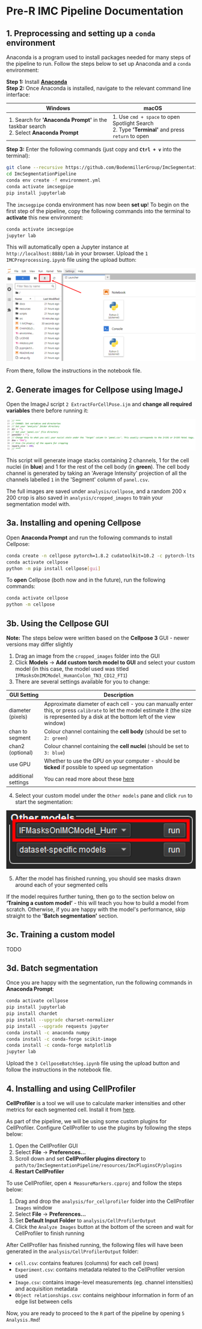 # Pre-R IMC Pipeline Documentation
## 1. Preprocessing and setting up a `conda` environment

Anaconda is a program used to install packages needed for many steps of the pipeline to run. Follow the steps below to set up Anaconda and a `conda` environment:

**Step 1:** Install [**Anaconda** ](https://www.anaconda.com/download) <br>
**Step 2:** Once Anaconda is installed, navigate to the relevant command line interface:

| Windows                                                                                            | macOS                                                                                                      |
|----------------------------------------------------------------------------------------------------|------------------------------------------------------------------------------------------------------------|
| 1. Search for **'Anaconda Prompt'** in the taskbar search <br> 2. Select **Anaconda Prompt**  <br> | 1. Use `cmd + space` to open Spotlight Search  <br> 2. Type **'Terminal'** and press `return` to open <br> |
    
**Step 3:** Enter the following commands (just copy and **`Ctrl + v`** into the terminal):

~~~~sh
git clone --recursive https://github.com/BodenmillerGroup/ImcSegmentationPipeline.git
cd ImcSegmentationPipeline
conda env create -f environment.yml
conda activate imcsegpipe
pip install jupyterlab
~~~~

The `imcsegpipe` conda environment has now been **set up**! To begin on the first step of the pipeline, copy the following commands into the terminal to **activate** this new environment:
~~~~sh
conda activate imcsegpipe
jupyter lab
~~~~

This will automatically open a Jupyter instance at `http://localhost:8888/lab` in your browser. Upload the `1 IMCPreprocessing.ipynb` file using the upload button: 

<p align="center">
  <img src=".assets/UploadButton.png" />
</p>

From there, follow the instructions in the notebook file.

## 2. Generate images for Cellpose using ImageJ

Open the ImageJ script `2 ExtractForCellPose.ijm` and **change all required variables** there before running it: 

<p align="center">
  <img src=".assets/image2.png" />
</p>

This script will generate image stacks containing 2 channels, 1 for the cell nuclei (in **blue**) and 1 for the rest of the cell body (in **green**). The cell body channel is generated by taking an 'Average Intensity' projection of all the channels labelled `1` in the 'Segment' column of `panel.csv`. 

The full images are saved under `analysis/cellpose`, and a random 200 x 200 crop is also saved in `analysis/cropped_images` to train your segmentation model with. 

## 3a. Installing and opening Cellpose

Open **Anaconda Prompt** and run the following commands to install Cellpose:
~~~~sh
conda create -n cellpose pytorch=1.8.2 cudatoolkit=10.2 -c pytorch-lts
conda activate cellpose
python -m pip install cellpose[gui]
~~~~

To **open** Cellpose (both now and in the future), run the following commands:
~~~~sh
conda activate cellpose
python -m cellpose
~~~~

## 3b. Using the Cellpose GUI

**Note:** The steps below were written based on the **Cellpose 3** GUI - newer versions may differ slightly

1. Drag an image from the `cropped_images` folder into the GUI 
2. Click **Models** &rarr; **Add custom torch model to GUI** and select your custom model (in this case, the model used was titled `IFMasksOnIMCModel_HumanColon_TN3_CD12_FT1`)
3. There are several settings available for you to change:

| GUI Setting | Description |
| -- | -- |
| diameter (pixels) | Approximate diameter of each cell - you can manually enter this, or press `calibrate` to let the model estimate it (the size is represented by a disk at the bottom left of the view window) |
| chan to segment | Colour channel containing the **cell body** (should be set to `2: green`) |
| chan2 (optional) |  Colour channel containing the **cell nuclei** (should be set to `3: blue`) |
| use GPU | Whether to use the GPU on your computer - should be **ticked** if possible to speed up segmentation |
| additional settings | You can read more about these [here](https://cellpose.readthedocs.io/en/latest/settings.html) |

4. Select your custom model under the `Other models` pane and click `run` to start the segmentation:

<p align="center">
  <img src=".assets/image.png" />
</p>

5. After the model has finished running, you should see masks drawn around each of your segmented cells

If the model requires further tuning, then go to the section below on **‘Training a custom model’** - this will teach you how to build a model from scratch. Otherwise, if you are happy with the model's performance, skip straight to the **'Batch segmentation'** section.

## 3c. Training a custom model

TODO

## 3d. Batch segmentation

Once you are happy with the segmentation, run the following commands in **Anaconda Prompt**:
~~~~sh
conda activate cellpose
pip install jupyterlab
pip install chardet
pip install --upgrade charset-normalizer
pip install --upgrade requests jupyter
conda install -c anaconda numpy
conda install -c conda-forge scikit-image
conda install -c conda-forge matplotlib
jupyter lab
~~~~

Upload the `3 CellposeBatchSeg.ipynb` file using the upload button and follow the instructions in the notebook file.

## 4. Installing and using CellProfiler

**CellProfiler** is a tool we will use to calculate marker intensities and other metrics for each segmented cell. Install it from [here](https://cellprofiler.org/).

As part of the pipeline, we will be using some custom plugins for CellProfiler. Configure CellProfiler to use the plugins by following the steps below:
1. Open the CellProfiler GUI
2. Select **File** &rarr; **Preferences...**
3. Scroll down and set **CellProfiler plugins directory** to `path/to/ImcSegmentationPipeline/resources/ImcPluginsCP/plugins`
4. **Restart CellProfiler**

To use CellProfiler, open `4 MeasureMarkers.cpproj` and follow the steps below:
1. Drag and drop the `analysis/for_cellprofiler` folder into the CellProfiler `Images` window
2. Select **File** &rarr; **Preferences...** 
3. Set **Default Input Folder** to `analysis/CellProfilerOutput`
4. Click the `Analyze Images` button at the bottom of the screen and wait for CellProfiler to finish running

After CellProfiler has finished running, the following files will have been generated in the `analysis/CellProfilerOutput` folder:
- `cell.csv`: contains features (columns) for each cell (rows)
- `Experiment.csv`: contains metadata related to the CellProfiler version used
- `Image.csv`: contains image-level measurements (eg. channel intensities) and acquisition metadata
- `Object relationships.csv`: contains neighbour information in form of an edge list between cells

Now, you are ready to proceed to the `R` part of the pipeline by opening `5 Analysis.Rmd`!


